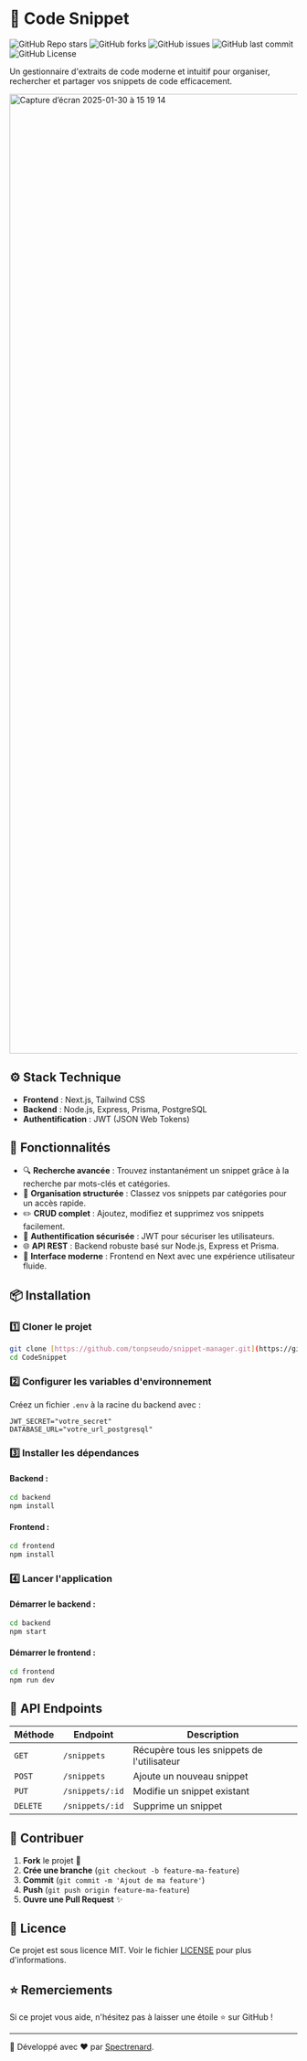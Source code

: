 # 📌 Code Snippet

![GitHub Repo stars](https://img.shields.io/github/stars/Spectrenard/CodeSnippet?style=for-the-badge)
![GitHub forks](https://img.shields.io/github/forks/Spectrenard/CodeSnippet?style=for-the-badge)
![GitHub issues](https://img.shields.io/github/issues/Spectrenard/CodeSnippet?style=for-the-badge)
![GitHub last commit](https://img.shields.io/github/last-commit/Spectrenard/CodeSnippet?style=for-the-badge)
![GitHub License](https://img.shields.io/github/license/Spectrenard/CodeSnippet?style=for-the-badge)

Un gestionnaire d'extraits de code moderne et intuitif pour organiser, rechercher et partager vos snippets de code efficacement.

<img width="1680" alt="Capture d’écran 2025-01-30 à 15 19 14" src="https://github.com/user-attachments/assets/ff3de49e-5485-4f4a-b059-edaec6aa7e99" />

## ⚙️ Stack Technique

- **Frontend** : Next.js, Tailwind CSS
- **Backend** : Node.js, Express, Prisma, PostgreSQL
- **Authentification** : JWT (JSON Web Tokens)

## 🚀 Fonctionnalités

- 🔍 **Recherche avancée** : Trouvez instantanément un snippet grâce à la recherche par mots-clés et catégories.
- 📂 **Organisation structurée** : Classez vos snippets par catégories pour un accès rapide.
- ✏️ **CRUD complet** : Ajoutez, modifiez et supprimez vos snippets facilement.
- 👤 **Authentification sécurisée** : JWT pour sécuriser les utilisateurs.
- 🌐 **API REST** : Backend robuste basé sur Node.js, Express et Prisma.
- 🎨 **Interface moderne** : Frontend en Next avec une expérience utilisateur fluide.

## 📦 Installation

### 1️⃣ Cloner le projet
```sh
git clone [https://github.com/tonpseudo/snippet-manager.git](https://github.com/Spectrenard/CodeSnippet.git)
cd CodeSnippet
```

### 2️⃣ Configurer les variables d'environnement
Créez un fichier `.env` à la racine du backend avec :
```env
JWT_SECRET="votre_secret"
DATABASE_URL="votre_url_postgresql"
```

### 3️⃣ Installer les dépendances
#### Backend :
```sh
cd backend
npm install
```
#### Frontend :
```sh
cd frontend
npm install
```

### 4️⃣ Lancer l'application
#### Démarrer le backend :
```sh
cd backend
npm start
```
#### Démarrer le frontend :
```sh
cd frontend
npm run dev
```

## 📖 API Endpoints
| Méthode | Endpoint | Description |
|---------|---------|-------------|
| `GET` | `/snippets` | Récupère tous les snippets de l'utilisateur |
| `POST` | `/snippets` | Ajoute un nouveau snippet |
| `PUT` | `/snippets/:id` | Modifie un snippet existant |
| `DELETE` | `/snippets/:id` | Supprime un snippet |

## 🤝 Contribuer
1. **Fork** le projet 🍴
2. **Crée une branche** (`git checkout -b feature-ma-feature`)
3. **Commit** (`git commit -m 'Ajout de ma feature'`)
4. **Push** (`git push origin feature-ma-feature`)
5. **Ouvre une Pull Request** ✨

## 📜 Licence
Ce projet est sous licence MIT. Voir le fichier [LICENSE](LICENSE) pour plus d'informations.

## ⭐ Remerciements
Si ce projet vous aide, n'hésitez pas à laisser une étoile ⭐ sur GitHub !

---

🚀 Développé avec ❤️ par [Spectrenard](https://github.com/Spectrenard).

